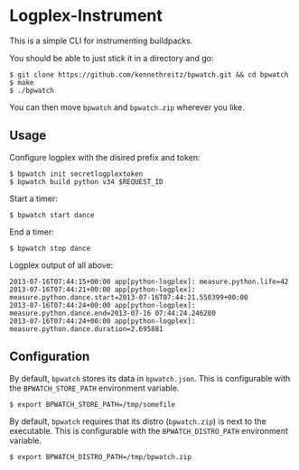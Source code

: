 Logplex-Instrument
==================

This is a simple CLI for instrumenting buildpacks.

You should be able to just stick it in a directory and go:

    $ git clone https://github.com/kennethreitz/bpwatch.git && cd bpwatch
    $ make
    $ ./bpwatch

You can then move `bpwatch` and `bpwatch.zip` wherever you like.


Usage
-----

Configure logplex with the disired prefix and token:

    $ bpwatch init secretlogplextoken
    $ bpwatch build python v34 $REQUEST_ID

Start a timer:

    $ bpwatch start dance

End a timer:

    $ bpwatch stop dance

Logplex output of all above:

    2013-07-16T07:44:15+00:00 app[python-logplex]: measure.python.life=42
    2013-07-16T07:44:21+00:00 app[python-logplex]: measure.python.dance.start=2013-07-16T07:44:21.550399+00:00
    2013-07-16T07:44:24+00:00 app[python-logplex]: measure.python.dance.end=2013-07-16 07:44:24.246280
    2013-07-16T07:44:24+00:00 app[python-logplex]: measure.python.dance.duration=2.695881

Configuration
-------------

By default, `bpwatch` stores its data in `bpwatch.json`. This is configurable with the `BPWATCH_STORE_PATH` environment variable.

    $ export BPWATCH_STORE_PATH=/tmp/somefile

By default, `bpwatch` requires that its distro (`bpwatch.zip`) is next to the executable. This is configurable with the `BPWATCH_DISTRO_PATH` environment variable.

    $ export BPWATCH_DISTRO_PATH=/tmp/bpwatch.zip

